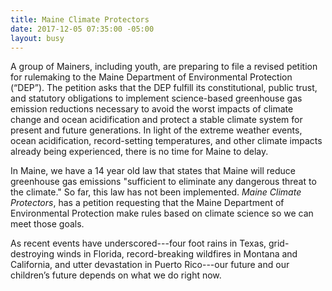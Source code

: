 ```yaml
---
title: Maine Climate Protectors
date: 2017-12-05 07:35:00 -05:00
layout: busy
---
```


A group of Mainers, including youth, are preparing to file a revised petition for rulemaking to the Maine Department of Environmental Protection (“DEP”). The petition asks that the DEP fulfill its constitutional, public trust, and statutory obligations to implement science-based greenhouse gas emission reductions necessary to avoid the worst impacts of climate change and ocean acidification and protect a stable climate system for present and future generations. In light of the extreme weather events, ocean acidification, record-setting temperatures, and other climate impacts already being experienced, there is no time for Maine to delay.

In Maine, we have a 14 year old law that states that Maine will reduce greenhouse gas emissions "sufficient to eliminate any dangerous threat to the climate." So far, this law has not been implemented. *Maine Climate Protectors*, has a petition requesting that the Maine Department of Environmental Protection make rules based on climate science so we can meet those goals.

As recent events have underscored---four foot rains in Texas, grid-destroying winds in Florida, record-breaking wildfires in Montana and California, and utter devastation in Puerto Rico---our future and our children’s future depends on what we do right now.

